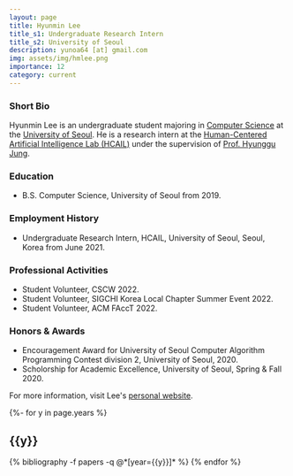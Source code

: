 ```yaml
---
layout: page
title: Hyunmin Lee
title_s1: Undergraduate Research Intern
title_s2: University of Seoul
description: yunoa64 [at] gmail.com
img: assets/img/hmlee.png
importance: 12
category: current
---
```


### Short Bio
<p>Hyunmin Lee is an undergraduate student majoring in <a href="https://engineering.uos.ac.kr/engineering/depart/cs/welcome.do">Computer Science</a> at the <a href="https://www.uos.ac.kr">University of Seoul</a>. He is a research intern at the <a href="http://hcail.github.io">Human-Centered Artificial Intelligence Lab (HCAIL)</a> under the supervision of <a href="http://hyunggujung.com">Prof. Hyunggu Jung</a>.</p>

### Education
<ul>
<li>B.S. Computer Science, University of Seoul from 2019.
</li>
</ul>

### Employment History
<ul>
<li>Undergraduate Research Intern, HCAIL, University of Seoul, Seoul, Korea from June 2021.
</li>
</ul>

### Professional Activities
<ul>
<li>Student Volunteer, CSCW 2022.
</li>
<li>Student Volunteer, SIGCHI Korea Local Chapter Summer Event 2022.
</li>
<li>Student Volunteer, ACM FAccT 2022.
</li>
</ul>

### Honors & Awards
<ul>
<li>Encouragement Award for University of Seoul Computer Algorithm Programming Contest division 2, University of Seoul, 2020.
</li>
<li>Scholorship for Academic Excellence, University of Seoul, Spring & Fall 2020.
</li>
</ul>

For more information, visit Lee's [personal website](https://yunoa64.github.io/).

<!-- _pages/publications.md -->
<div class="publications">

{%- for y in page.years %}
  <h2 class="year">{{y}}</h2>
  {% bibliography -f papers -q @*[year={{y}}]* %}
{% endfor %}

</div>
